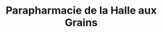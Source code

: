 ---
title: "Parapharmacie de la Halle aux Grains"
url: /blois/parapharmacie-de-la-halle-aux-grains/
shop: chimiste
---